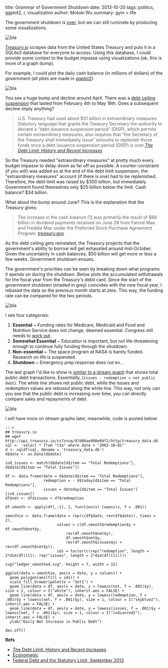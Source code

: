 title: Grammar of Government Shutdown
date: 2013-10-20
tags: politics, ggplot2, r, visualization
author: Motoki Wu
summary: gym > life

The government shutdown is [over](http://en.wikipedia.org/wiki/United_States_federal_government_shutdown_of_2013), but we can still ruminate by producing some visualizations. 

![bla](|filename|/images/debt_ceiling.svg)

[Treasury.io](https://github.com/csvsoundsystem/federal-treasury-api/wiki/Treasury.io-Data-Dictionary#wiki-table3a) scrapes data from the United States Treasury and puts it in a SQLite3 database for everyone to access. Using this database, I could provide some context to the budget impasse using visualizations (ok, this is more of a graph dump). 

For example, I could plot the daily cash balance (in millions of dollars) of the government (all plots are made in [ggplot2](http://ggplot2.org/)).

![bla](|filename|/images/operating_cash_balance.svg)

You see a huge bump and decline around April. There was a [debt ceiling suspension](http://en.wikipedia.org/wiki/United_States_debt-ceiling_crisis_of_2013#Debt_ceiling_suspension) that lasted from February 4th to May 18th. Does a subsequent decline imply anything?

> U.S. Treasury had used about $31 billion in extraordinary measures. Statutory language that grants the Treasury Secretary the authority to declare a “debt issuance suspension period” (DISP), which permits certain extraordinary measures, also requires that “the Secretary of the Treasury shall immediately issue” amounts to replenish those funds once a debt issuance suspension period (DISP) is over.<cite>[The Debt Limit: History and Recent Increases](http://www.fas.org/sgp/crs/misc/RL31967.pdf)</cite>

So the Treasury needed "extraordinary measures" at pretty much every budget impasse to delay doom as far off as possible. A counter-constraint (if you will) was added so at the end of the debt limit suspension, the "extraordinary measures" account (if there is one) had to be replenished. Therefore, the debt limit was raised by \$300 billion, but immediately Government found themselves only \$25 billion below the limit. Cash balance? \$34 billion.

What about the bump around June? This is the explanation that the Treasury gives:

> The increase in the cash balance [1] was primarily the result of $66 billion in dividend payments received on June 28 from Fannie Mae and Freddie Mac under the Preferred Stock Purchase Agreement Program. <cite>[treasury.gov](http://www.treasury.gov/press-center/press-releases/Pages/jl2131.aspx)</cite>

As the debt ceiling gets reinstated, the Treasury projects that the government's ability to borrow will get exhausted around mid-October. Given the uncertainty in cash balances, \$50 billion will get more or less a few weeks. Government shutdown ensues.

The government's priorities can be seen by breaking down what programs it spends on during the shutdown. Below plots the accumulated withdrawals for the fiscal year from the Treasury's debit card. Since the start of the government shutdown (shaded in grey) coincides with the new fiscal year, I rebased the data so the previous month starts at zero. This way, the funding rate can be compared for the two periods. 

![bla](|filename|/images/t2_withdrawels_rebased.svg)

I see four categories:

1. <b>Essential</b> ~ Funding rates for Medicare, Medicaid and Food and Nutrition Service does not change, deemed essential. Congress still needs to [work out](http://www.slate.com/blogs/the_slatest/2013/10/08/the_house_and_senate_private_members_gyms_stay_open_during_government_shutdown.html). 
2. <b>Somewhat Essential</b> ~ Education is important, but not life-threatening enough to continue fully funding through the shutdown.
3. <b>Non-essential</b> ~ The space program at NASA is barely funded. Research on life is suspended.
4. <b>Shutdown</b> ~ Emergency prep response does not ev...

The last graph I'd like to show is [similar to a stream graph](http://www.nytimes.com/interactive/2008/02/23/movies/20080223_REVENUE_GRAPHIC.html?_r=0) that shows total public debt transactions. Essentially, (```issues - redemption = net public debt```). The white line shows net public debt, while the issues and redemption values are *rebased* along the white line. This way, not only can you see that the public debt is increasing over time, you can directly compare sales and repayments of debt.

![bla](|filename|/images/ledger_smoothed.svg)

I will have more on stream graphs later, meanwhile, code is posted below:

	:::r
	## treasury.io
	## wget http://api.treasury.io/cc7znvq/47d80ae900e04f2/http/treasury_data.db
	sql <- 'select * from "t3a" where date > "2003-10-01"'
	d <- sqldf(sql, dbname = 'treasury_data.db')
	d$date <- as.Date(d$date)

	ind_issues <- match(d$date[d$item == "Total Redemptions"], d$date[d$item == "Total Issues"])

	df <- data.frame(date = d$date[d$item == "Total Redemptions"],
	                 redemption = - d$today[d$item == "Total Redemptions"],
	                 issues = d$today[d$item == "Total Issues"][ind_issues])
	df$net <- df$issues + df$redemption

	df.smooth <- apply(df[,-1], 2, function(x) lowess(x, f = .001))

	smoothie <- data.frame(date = rep(c(df$date, rev(df$date)), times = 2),
	                       values = c(df.smooth$redemption$y + df.smooth$net$y,
	                           rev(df.smooth$net$y),
	                           df.smooth$net$y,
	                           rev(df.smooth$issues$y) + rev(df.smooth$net$y)),
	                       ids = factor(c(rep("redemption", length = 2*dim(df)[1]), rep("issues", length = 2*dim(df)[1]))))

	svg("ledger_smoothed.svg", height = 7, width = 12)

	ggplot(data = smoothie, aes(x = date, y = values)) +
	  geom_polygon(aes(fill = ids)) +
	  scale_fill_brewer(palette = "Set1") +
	  geom_line(data = df, aes(x = date, y = lowess(net, f = .001)$y), size = 2, colour = I("white"), inherit.aes = FALSE) +
	  geom_line(data = df, aes(x = date, y = lowess(redemption, f = .001)$y + lowess(net, f = .001)$y), size = 1, colour = I("skyblue2"), inherit.aes = FALSE) +
	  geom_line(data = df, aes(x = date, y = lowess(issues, f = .001)$y + lowess(net, f = .001)$y), size = 1, colour = I("indianred2"), inherit.aes = FALSE) +
	  ylab("Daily Net Increase in Public Debt")

	dev.off()


<b>Refs</b>

* [The Debt Limit: History and Recent Increases](http://www.fas.org/sgp/crs/misc/RL31967.pdf)
* [Economagic](http://www.economagic.com/treasdts.htm)
* [Federal Debt and the Statutory Limit, September 2013](http://www.cbo.gov/publication/44608)

